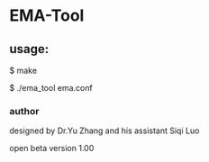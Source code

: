 # EMA-Tool

## usage:
$ make

$ ./ema_tool ema.conf



### author 
designed by Dr.Yu Zhang and his assistant Siqi Luo


open beta version 1.00
